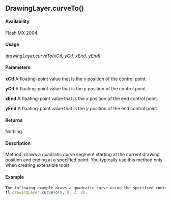 ## DrawingLayer.curveTo()

#### Availability

Flash MX 2004.

#### Usage

*drawingLayer.curveTo(xCtl, yCtl, xEnd, yEnd)*

#### Parameters

**xCtl** A floating-point value that is the *x* position of the control point.

**yCtl** A floating-point value that is the *y* position of the control point.

**xEnd** A floating-point value that is the *x* position of the end control point.

**yEnd** A floating-point value that is the *y* position of the end control point.

#### Returns

Nothing.

#### Description

Method; draws a quadratic curve segment starting at the current drawing position and ending at a specified point. You typically use this method only when creating extensible tools.

#### Example

```javascript
The following example draws a quadratic curve using the specified control points:
fl.drawingLayer.curveTo(0, 0, 2, 0);

```
